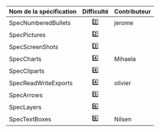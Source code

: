 | Nom de la spécification | Difficulté | Contributeur |
| ----------------------- | :--------: | ------------ |
| SpecNumberedBullets     | :two:      | jerome       |
| SpecPictures            | :two:      |              |
| SpecScreenShots         | :three:    |              |
| SpecCharts              | :four:     | Mihaela             |
| SpecCliparts            | :four:     |              |
| SpecReadWriteExports    | :four:     | olivier |
| SpecArrows              | :five:     |              |
| SpecLayers              | :six:      |              |
| SpecTextBoxes           | :six:      |  Nilsen            |
